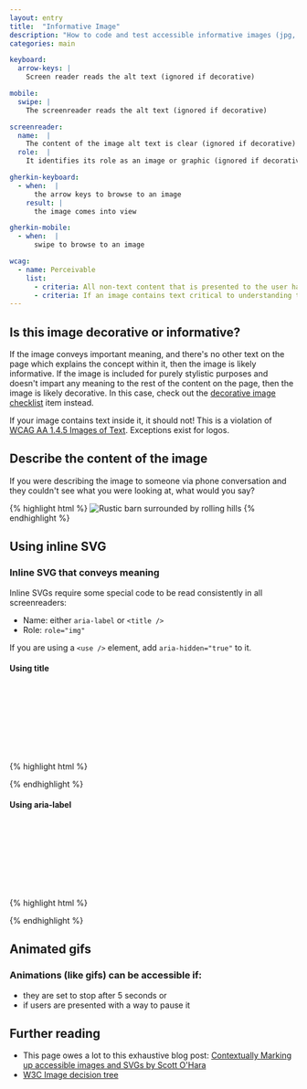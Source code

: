 ```yaml
---
layout: entry
title:  "Informative Image"
description: "How to code and test accessible informative images (jpg, gif, png, svg)"
categories: main

keyboard:
  arrow-keys: |
    Screen reader reads the alt text (ignored if decorative)

mobile:
  swipe: |
    The screenreader reads the alt text (ignored if decorative)

screenreader:
  name:  |
    The content of the image alt text is clear (ignored if decorative)
  role:  |
    It identifies its role as an image or graphic (ignored if decorative)

gherkin-keyboard: 
  - when:  |
      the arrow keys to browse to an image
    result: |
      the image comes into view

gherkin-mobile:
  - when:  |
      swipe to browse to an image

wcag:
  - name: Perceivable
    list:
      - criteria: All non-text content that is presented to the user has a text alternative that serves the equivalent purpose, unless it is decorative or repetitive
      - criteria: If an image contains text critical to understanding the page the user has a text alternative that serves the equivalent purpose
---
```

## Is this image decorative or informative?
If the image conveys important meaning, and there's no other text on the page which explains the concept within it, then the image is likely informative. If the image is included for purely stylistic purposes and doesn't impart any meaning to the rest of the content on the page, then the image is likely decorative. In this case, check out the [decorative image checklist](/checklist-web/image-decorative) item instead. 

If your image contains text inside it, it should not! This is a violation of [WCAG AA 1.4.5 Images of Text](https://www.w3.org/WAI/WCAG21/Understanding/images-of-text.html). Exceptions exist for logos.

## Describe the content of the image
If you were describing the image to someone via phone conversation and they couldn't see what you were looking at, what would you say?

{% highlight html %}
<img src="/farm.jpg" 
     alt="Rustic barn surrounded by rolling hills" />
{% endhighlight %}

## Using inline SVG

### Inline SVG that conveys meaning

Inline SVGs require some special code to be read consistently in all screenreaders:
- Name: either `aria-label` or `<title />`
- Role: `role="img"`

If you are using a `<use />` element, add `aria-hidden="true"` to it.

#### Using title

{% highlight html %}
<svg role="img" focusable="false">
  <title>Accessible Name</title>
  <use xlink:href="#svg-id" aria-hidden="true" />
  <!-- if not using <use> then the child elements 
       of the inline SVG would go here -->
</svg>
{% endhighlight %}

#### Using aria-label

{% highlight html %}
<svg role="img" aria-label="Accessible name" focusable="false">
  <use href="#svg-id" aria-hidden="true" />
  <!-- if not using <use> then the child elements 
       of the inline SVG would go here -->
</svg>
{% endhighlight %}

## Animated gifs

### Animations (like gifs) can be accessible if:
- they are set to stop after 5 seconds or 
- if users are presented with a way to pause it

## Further reading
- This page owes a lot to this exhaustive blog post: [Contextually Marking up accessible images and SVGs by Scott O'Hara](https://www.scottohara.me/blog/2019/05/22/contextual-images-svgs-and-a11y.html)
- [W3C Image decision tree](https://www.w3.org/WAI/tutorials/images/decision-tree/)
